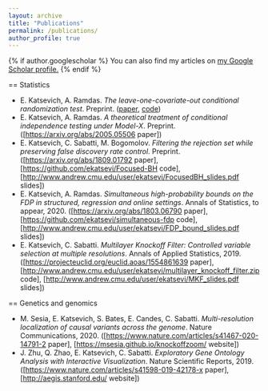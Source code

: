 ```yaml
---
layout: archive
title: "Publications"
permalink: /publications/
author_profile: true
---
```


{% if author.googlescholar %}
  You can also find my articles on <u><a href="{{author.googlescholar}}">my Google Scholar profile</a>.</u>
{% endif %}

== Statistics

- E. Katsevich, A. Ramdas. *The leave-one-covariate-out conditional randomization test*. Preprint. ([paper](https://arxiv.org/abs/2006.08482), [code](https://github.com/ekatsevi/LOCO-CRT))
- E. Katsevich, A. Ramdas. *A theoretical treatment of conditional independence testing under Model-X*. Preprint. ([https://arxiv.org/abs/2005.05506 paper])
- E. Katsevich, C. Sabatti, M. Bogomolov. *Filtering the rejection set while preserving false discovery rate control*. Preprint. ([https://arxiv.org/abs/1809.01792 paper],  [https://github.com/ekatsevi/Focused-BH code], [http://www.andrew.cmu.edu/user/ekatsevi/FocusedBH_slides.pdf slides])
- E. Katsevich, A. Ramdas. *Simultaneous high-probability bounds on the FDP in structured, regression and online settings*. Annals of Statistics, to appear, 2020. ([https://arxiv.org/abs/1803.06790 paper], [https://github.com/ekatsevi/simultaneous-fdp code], [http://www.andrew.cmu.edu/user/ekatsevi/FDP_bound_slides.pdf slides])
- E. Katsevich, C. Sabatti. *Multilayer Knockoff Filter: Controlled variable selection at multiple resolutions*. Annals of Applied Statistics, 2019. ([https://projecteuclid.org/euclid.aoas/1554861639 paper],  [http://www.andrew.cmu.edu/user/ekatsevi/multilayer_knockoff_filter.zip code], [http://www.andrew.cmu.edu/user/ekatsevi/MKF_slides.pdf slides])

== Genetics and genomics

- M. Sesia, E. Katsevich, S. Bates, E. Candes, C. Sabatti. *Multi-resolution localization of causal variants across the genome*. Nature Communications, 2020. ([https://www.nature.com/articles/s41467-020-14791-2 paper], [https://msesia.github.io/knockoffzoom/ website])
- J. Zhu, Q. Zhao, E. Katsevich, C. Sabatti. *Exploratory Gene Ontology Analysis with Interactive Visualization*. Nature Scientific Reports, 2019. ([https://www.nature.com/articles/s41598-019-42178-x paper], [http://aegis.stanford.edu/ website])
